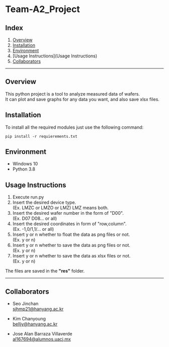 # Team-A2_Project

## Index
  1. [Overview](Overview)
  2. [Installation](Installation)
  3. [Environment](Environment) 
  4. [Usage Instructions](Usage Instructions)
  5. [Collaborators](Collaborators)

***

## Overview
This python project is a tool to analyze measured data of wafers.\
It can plot and save graphs for any data you want, and also save xlsx files.

## Installation
To install all the required modules just use the following command: 

```
pip install -r requierements.txt
```
## Environment
  - Windows 10
  - Python 3.8

## Usage Instructions
1. Execute run.py
2. Insert the desired device type.\
   (Ex. LMZC or LMZO or LMZ) LMZ means both.
3. Insert the desired wafer number in the form of "D00".\
   (Ex. D07 D08... or all)
4. Insert the desired coordinates in form of "row,column".\
   (Ex. -1,0/1,1/... or all)
5. Insert y or n whether to float the data as png files or not.\
   (Ex. y or n)
6. Insert y or n whether to save the data as png files or not.\
   (Ex. y or n)
7. Insert y or n whether to save the data as xlsx files or not.\
   (Ex. y or n)

The files are saved in the **"res"** folder.

***

  ## **Collaborators** 
  * Seo Jinchan\
  sjhmp21@hanyang.ac.kr

  * Kim Chanyoung\
  belljy@hanyang.ac.kr
  
  * Jose Alan Barraza Villaverde\
  al167694@alumnos.uacj.mx
